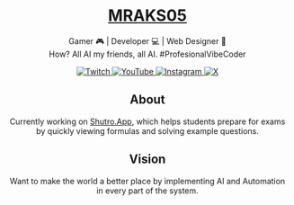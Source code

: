 <div align="center">
  <h1><a href="https://github.com/MRAKS05">MRAKS05</a></h1>
  <p>Gamer 🎮 | Developer 💻 | Web Designer 🎨<br/>
  How? All AI my friends, all AI. #ProfesionalVibeCoder</p>
  <p>
    <a href="https://twitch.tv/mr_aks_05">
      <img src="https://img.shields.io/badge/Twitch-@mr_aks_05-6441A5?style=for-the-badge&logo=twitch&logoColor=white" alt="Twitch">
    </a>
    <a href="https://www.youtube.com/@mr_aks_05">
      <img src="https://img.shields.io/badge/YouTube-@mr_aks_05-FF0000?style=for-the-badge&logo=youtube&logoColor=white" alt="YouTube">
    </a>
    <a href="https://instagram.com/mraks05">
      <img src="https://img.shields.io/badge/Instagram-@mraks05-E4405F?style=for-the-badge&logo=instagram&logoColor=white" alt="Instagram">
    </a>
    <a href="https://x.com/MRAKS92237275">
      <img src="https://img.shields.io/badge/X-@MRAKS92237275-000000?style=for-the-badge&logo=twitter&logoColor=white" alt="X">
    </a>
  </p>
</div>


<div align="center">
  <h2>About</h2>
  <p>Currently working on <a href="https://github.com/Omnyrix/Shutro.App">Shutro.App</a>, which helps students prepare for exams by quickly viewing formulas and solving example questions.</p>
</div>

<div align="center">
  <h2>Vision</h2>
  <p>Want to make the world a better place by implementing AI and Automation in every part of the system.</p>
</div>


<!--
📌 Template Notes (only visible in edit mode):

1. **Add buttons:**  
   `<a href="YOUR_LINK"><img src="https://img.shields.io/badge/LABEL-USERNAME-COLOR?style=for-the-badge&logo=PLATFORM&logoColor=white" alt="PLATFORM"></a>`

2. **New sections:**  
   Use markdown headings, e.g. `## Projects` then list items below.

3. **Customize badges:**  
   Edit the shields.io URL parameters (LABEL, COLOR, logo).

4. **Example GitHub button:**  
   `<a href="https://github.com/YourUsername"><img src="https://img.shields.io/badge/GitHub-YourUsername-181717?style=for-the-badge&logo=github&logoColor=white" alt="GitHub"></a>`

5. Hyper Links:
   "[Link Text](https://example.com)"
-->
